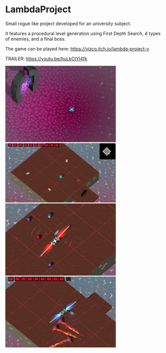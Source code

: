 # LambdaProject

Small rogue like project developed for an university subject. 

It features a procedural level generation using First Depth Search, 4 types of enemies, and a final boss.

The game can be played here: https://vizco.itch.io/lambda-project-v

TRAILER: https://youtu.be/huLkCtYI4fk

![image](https://github.com/VizCo1/LambdaProject/blob/main/image1.png)
![image](https://github.com/VizCo1/LambdaProject/blob/main/image2.png)
![image](https://github.com/VizCo1/LambdaProject/blob/main/image3.png)
![image](https://github.com/VizCo1/LambdaProject/blob/main/image4.png)
